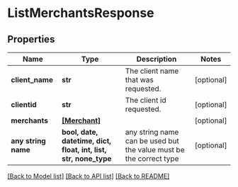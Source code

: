 # ListMerchantsResponse


## Properties
Name | Type | Description | Notes
------------ | ------------- | ------------- | -------------
**client_name** | **str** | The client name that was requested. | [optional] 
**clientid** | **str** | The client id requested. | [optional] 
**merchants** | [**[Merchant]**](Merchant.md) |  | [optional] 
**any string name** | **bool, date, datetime, dict, float, int, list, str, none_type** | any string name can be used but the value must be the correct type | [optional]

[[Back to Model list]](../README.md#documentation-for-models) [[Back to API list]](../README.md#documentation-for-api-endpoints) [[Back to README]](../README.md)


